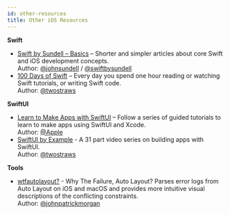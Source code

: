 ```yaml
---
id: other-resources
title: Other iOS Resources
---
```


**Swift**
* [Swift by Sundell – Basics](https://www.swiftbysundell.com/basics/) – Shorter and simpler articles about core Swift and iOS development concepts.  
Author: [@johnsundell](https://twitter.com/johnsundell) / [@swiftbysundell](https://twitter.com/swiftbysundell)
* [100 Days of Swift](https://www.hackingwithswift.com/100) – Every day you spend one hour reading or watching Swift tutorials, or writing Swift code.  
Author: [@twostraws](http://twitter.com/twostraws)

**SwiftUI**
* [Learn to Make Apps with SwiftUI](https://developer.apple.com/tutorials/swiftui/tutorials) – Follow a series of guided tutorials to learn to make apps using SwiftUI and Xcode.  
Author: [@Apple](http://twitter.com/apple)
* [SwiftUI by Example](https://www.youtube.com/playlist?list=PLuoeXyslFTubw4NtepDCis5tTqK37zT3Q) - A 31 part video series on building apps with SwiftUI.  
Author: [@twostraws](http://twitter.com/twostraws)

**Tools** 
* [wtfautolayout?](https://www.wtfautolayout.com) - Why The Failure, Auto Layout? Parses error logs from Auto Layout on iOS and macOS and provides more intuitive visual descriptions of the conflicting constraints.  
Author: [@johnpatrickmorgan](https://github.com/johnpatrickmorgan)